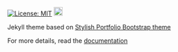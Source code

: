 
[![License: MIT](https://img.shields.io/badge/License-MIT-yellow.svg)](https://opensource.org/licenses/MIT)
<a href="https://jekyll-themes.com">
    <img src="https://img.shields.io/badge/featured%20on-JT-red.svg" height="20" alt="Jekyll Themes Shield" >
</a>

Jekyll theme based on [Stylish Portfolio Bootstrap theme ](https://startbootstrap.com/template-overviews/stylish-portfolio/)

For more details, read the [documentation](http://jekyllrb.com/)
